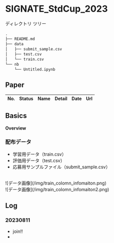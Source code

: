 # SIGNATE_StdCup_2023

ディレクトリ ツリー
```
.
├── README.md
├── data
│   ├── submit_sample.csv
│   ├── test.csv
│   └── train.csv
└── nb
    └── Untitled.ipynb
```
## Paper
|No.|Status|Name|Detail|Date|Url|
|---|---|---|---|---|---|

## Basics
**Overview**

### 配布データ
- 学習用データ（train.csv）
- 評価用データ（test.csv）
- 応募用サンプルファイル（submit_sample.csv）
<br>
![データ画像](/img/train_colomn_infomaiton.png)
<br>
![データ画像](/img/train_colomn_infomaiton2.png)

## Log
### 20230811
- join!!
- 
